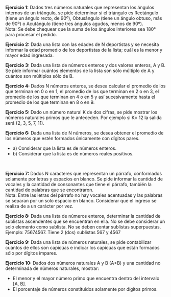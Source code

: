 <b>Ejercicio 1:</b> Dados tres números naturales que representan los ángulos internos de un triángulo, se pide determinar si el triángulo es Rectángulo (tiene un ángulo recto, de 90º), Obtusángulo (tiene un ángulo obtuso, más de 90º) o Acutángulo (tiene tres ángulos agudos, menos de 90º).
<br>Nota: Se debe chequear que la suma de los ángulos interiores sea 180° para procesar el pedido.
<br>

<b>Ejercicio 2:</b> Dada una lista con las edades de N deportistas y se necesita informar la edad promedio de los deportistas de la lista; cuál es la menor y mayor edad ingresada.
<br>

<b>Ejercicio 3:</b> Dada una lista de números enteros y dos valores enteros, A y B. Se pide informar cuántos elementos de la lista son sólo múltiplo de A y cuántos son múltiplos sólo de B.
<br>

<b>Ejercicio 4:</b> Dados N números enteros, se desea calcular el promedio de los que terminan en 0 o en 1, el promedio de los que terminan en 2 o en 3, el promedio de los que terminan en 4 o en 5 y así sucesivamente hasta el promedio de los que terminan en 8 o en 9.
<br>

<b>Ejercicio 5:</b> Dado un número natural K de dos cifras, se pide mostrar los números naturales primos que le anteceden. Por ejemplo si K= 12 la salida será {2, 3, 5, 7, 11).
<br>

<b>Ejercicio 6:</b> Dada una lista de N números, se desea obtener el promedio de los números que estén formados únicamente con dígitos pares.<br>
* a) Considerar que la lista es de números enteros.<br> 
* b) Considerar que la lista es de números reales positivos.
<br>

<b>Ejercicio 7:</b> Dados N caracteres que representan un párrafo, conformados solamente por letras y espacios
en blanco. Se pide informar la cantidad de vocales y la cantidad de consonantes que tiene el párrafo,
también la cantidad de palabras que se encontraron.<br>
Nota: Entre las letras del párrafo no hay vocales acentuadas y las palabras se separan por un solo espacio
en blanco. Considerar que el ingreso se realiza de a un carácter por vez.
<br>

<b>Ejercicio 8:</b> Dada una lista de números enteros, determinar la cantidad de sublistas ascendentes que se
encuentran en ella. No se debe considerar un solo elemento como sublista. No se deben contar sublistas
superpuestas.<br>
Ejemplo: 75674567. Tiene 2 (dos) sublistas 567 y 4567
<br>

<b>Ejercicio 9:</b> Dada una lista de números naturales, se pide contabilizar cuántos de ellos son capicúas e
indicar los capicúas que están formados sólo por dígitos impares.
<br>

<b>Ejercicio 10:</b> Dados dos números naturales A y B (A<B) y una cantidad no determinada de números
naturales, mostrar:<br>
* El menor y el mayor número primo que encuentra dentro del intervalo [A, B].<br>
* El porcentaje de números constituidos solamente por dígitos primos.
